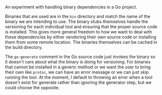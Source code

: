 An experiment with handling binary dependencies in a Go project.

Binaries that are used are in the `bin` directory and match the name of the binary we are intending to use. The binary stubs themselves handle the versioning for each individual tool and ensuring that the proper source code is installed. This gives more general freedom to how we want to deal with these dependencies by either vendoring their own source code or installing them from some remote location. The binaries themselves can be cached in the build directory.

The `go:generate` comment in the Go source code just invokes the binary so it doesn't care about what the binary is doing for versioning. For binaries that cannot be installed in a generic method or we want the user to bring their own like `protoc`, we can have an error message or we can just skip running the tool. At the moment, I default to throwing an error when a tool doesn't exist for generate rather than ignoring the generator step, but we could choose the opposite.
